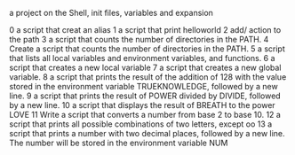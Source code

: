 a project on the Shell, init files, variables and expansion 

0 a script that creat an alias
1 a script that print helloworld
2 add/ action to the path
3 a script that counts the number of directories in the PATH.
4 Create a script that counts the number of directories in the PATH.
5 a script that lists all local variables and environment variables, and functions.
6 a script that creates a new local variable
7 a script that creates a new global variable.
8 a script that prints the result of the addition of 128 with the value stored in                  the environment variable TRUEKNOWLEDGE, followed by a new line.
9  a script that prints the result of POWER divided by DIVIDE, followed by a new line.
10 a script that displays the result of BREATH to the power LOVE
11 Write a script that converts a number from base 2 to base 10.
12 a script that prints all possible combinations of two letters, except oo
13 a script that prints a number with two decimal places, followed by a new line.
    The number will be stored in the environment variable NUM
